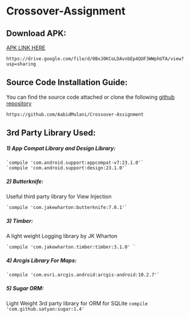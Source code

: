 # Crossover-Assignment


## Download APK:
[APK LINK HERE](https://drive.google.com/file/d/0BxJ0KCoLDAvnbEp4QUF3WWphUTA/view?usp=sharing)
```
https://drive.google.com/file/d/0BxJ0KCoLDAvnbEp4QUF3WWphUTA/view?usp=sharing
```

## Source Code Installation Guide:

You can find the source code attached or clone the following [github repository](https://github.com/AabidMulani/Crossover-Assignment)

```
https://github.com/AabidMulani/Crossover-Assignment
```

## 3rd Party Library Used:

##### 1) App Compat Library and Design Library: 

    `compile 'com.android.support:appcompat-v7:23.1.0'`
    `compile 'com.android.support:design:23.1.0'`

##### 2) Butterknife:
Useful third party library for View Injection

    `compile 'com.jakewharton:butterknife:7.0.1'`

##### 3) Timber:
A light weight Logging library by JK Wharton

    `compile 'com.jakewharton.timber:timber:3.1.0' `

##### 4) Arcgis Library For Maps:

    `compile 'com.esri.arcgis.android:arcgis-android:10.2.7'`

##### 5) Sugar ORM:
Light Weight 3rd party library for ORM for SQLite
    `compile 'com.github.satyan:sugar:1.4'`
